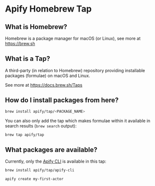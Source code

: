 # Apify Homebrew Tap

## What is Homebrew?

Homebrew is a package manager for macOS (or Linux), see more at <https://brew.sh>

## What is a Tap?

A third-party (in relation to Homebrew) repository providing installable
packages (formulae) on macOS and Linux.

See more at <https://docs.brew.sh/Taps>

## How do I install packages from here?

```sh
brew install apify/tap/<PACKAGE_NAME>
```

You can also only add the tap which makes formulae within it
available in search results (`brew search` output):

```sh
brew tap apify/tap
```

## What packages are available?

Currently, only the [Apify CLI](https://docs.apify.com/apify-cli) is available in this tap:

```sh
brew install apify/tap/apify-cli

apify create my-first-actor
```
